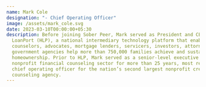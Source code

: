 ```yaml
---
name: Mark Cole
designation: "- Chief Operating Officer"
image: /assets/mark_cole.svg
date: 2023-03-10T00:00:00+05:30
description: Before joining Sober Peer, Mark served as President and CEO of Hope
  LoanPort (HLP), a national intermediary technology platform that enabled
  counselors, advocates, mortgage lenders, servicers, investors, attorneys, and
  government agencies help more than 750,000 families achieve and sustain
  homeownership. Prior to HLP, Mark served as a senior-level executive in the
  nonprofit financial counseling sector for more than 25 years, most recently as
  chief operating officer for the nation’s second largest nonprofit credit
  counseling agency.
---
```

